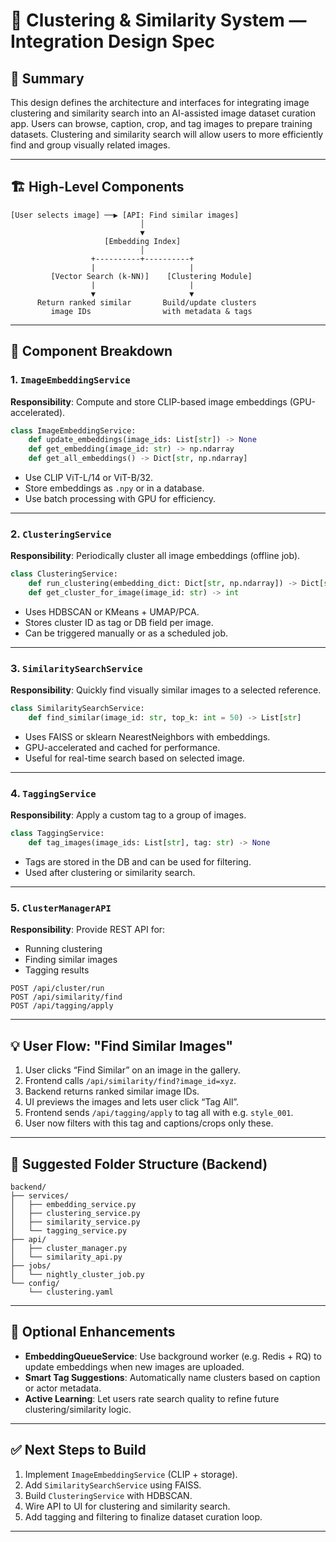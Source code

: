 # 🧠 Clustering & Similarity System — Integration Design Spec

## 🧾 Summary

This design defines the architecture and interfaces for integrating image clustering and similarity search into an AI-assisted image dataset curation app. Users can browse, caption, crop, and tag images to prepare training datasets. Clustering and similarity search will allow users to more efficiently find and group visually related images.

---

## 🏗️ High-Level Components

```
[User selects image] ──▶ [API: Find similar images]
                             │
                             ▼
                     [Embedding Index]
                             │
                  +----------+----------+
                  |                     |
         [Vector Search (k-NN)]    [Clustering Module]
                  |                     |
                  ▼                     ▼
      Return ranked similar       Build/update clusters
         image IDs                with metadata & tags
```

---

## 🧩 Component Breakdown

### 1. `ImageEmbeddingService`

**Responsibility**: Compute and store CLIP-based image embeddings (GPU-accelerated).

```python
class ImageEmbeddingService:
    def update_embeddings(image_ids: List[str]) -> None
    def get_embedding(image_id: str) -> np.ndarray
    def get_all_embeddings() -> Dict[str, np.ndarray]
```

* Use CLIP ViT-L/14 or ViT-B/32.
* Store embeddings as `.npy` or in a database.
* Use batch processing with GPU for efficiency.

---

### 2. `ClusteringService`

**Responsibility**: Periodically cluster all image embeddings (offline job).

```python
class ClusteringService:
    def run_clustering(embedding_dict: Dict[str, np.ndarray]) -> Dict[str, int]
    def get_cluster_for_image(image_id: str) -> int
```

* Uses HDBSCAN or KMeans + UMAP/PCA.
* Stores cluster ID as tag or DB field per image.
* Can be triggered manually or as a scheduled job.

---

### 3. `SimilaritySearchService`

**Responsibility**: Quickly find visually similar images to a selected reference.

```python
class SimilaritySearchService:
    def find_similar(image_id: str, top_k: int = 50) -> List[str]
```

* Uses FAISS or sklearn NearestNeighbors with embeddings.
* GPU-accelerated and cached for performance.
* Useful for real-time search based on selected image.

---

### 4. `TaggingService`

**Responsibility**: Apply a custom tag to a group of images.

```python
class TaggingService:
    def tag_images(image_ids: List[str], tag: str) -> None
```

* Tags are stored in the DB and can be used for filtering.
* Used after clustering or similarity search.

---

### 5. `ClusterManagerAPI`

**Responsibility**: Provide REST API for:

* Running clustering
* Finding similar images
* Tagging results

```http
POST /api/cluster/run
POST /api/similarity/find
POST /api/tagging/apply
```

---

## 💡 User Flow: "Find Similar Images"

1. User clicks “Find Similar” on an image in the gallery.
2. Frontend calls `/api/similarity/find?image_id=xyz`.
3. Backend returns ranked similar image IDs.
4. UI previews the images and lets user click “Tag All”.
5. Frontend sends `/api/tagging/apply` to tag all with e.g. `style_001`.
6. User now filters with this tag and captions/crops only these.

---

## 📁 Suggested Folder Structure (Backend)

```
backend/
├── services/
│   ├── embedding_service.py
│   ├── clustering_service.py
│   ├── similarity_service.py
│   └── tagging_service.py
├── api/
│   ├── cluster_manager.py
│   └── similarity_api.py
├── jobs/
│   └── nightly_cluster_job.py
└── config/
    └── clustering.yaml
```

---

## 🧠 Optional Enhancements

* **EmbeddingQueueService**: Use background worker (e.g. Redis + RQ) to update embeddings when new images are uploaded.
* **Smart Tag Suggestions**: Automatically name clusters based on caption or actor metadata.
* **Active Learning**: Let users rate search quality to refine future clustering/similarity logic.

---

## ✅ Next Steps to Build

1. Implement `ImageEmbeddingService` (CLIP + storage).
2. Add `SimilaritySearchService` using FAISS.
3. Build `ClusteringService` with HDBSCAN.
4. Wire API to UI for clustering and similarity search.
5. Add tagging and filtering to finalize dataset curation loop.

---
